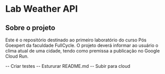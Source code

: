 # Lab Weather API


## Sobre o projeto

  
Este é o repositório destinado ao primeiro laboratório do curso Pós Goexpert da faculdade FullCycle.
O projeto deverá informar ao usuário o clima atual de uma cidade, tendo como premissa a publicação no Google Cloud Run.


-- Criar testes
-- Estururar README.md
-- Subir para cloud 